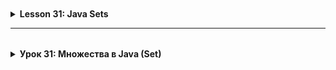 <details style="padding-top: 18px">
  <summary><b>Lesson 31: Java Sets</b></summary>

<details style="padding-top: 18px">
  <summary><b>1. Introduction to Collections and Sets</b></summary>

## **1. Introduction to Collections and Sets**
- **Brief Overview of Java Collections:**  
  The Java Collections Framework provides a robust set of standard interfaces and classes for storing, processing, and managing groups of objects. Collections simplify common tasks such as sorting, searching, and filtering data.

- **Explanation of the Set Interface and Its Role:**  
  The `Set` interface is designed to store unique elements. It does not allow duplicates, ensuring that each element in the collection is unique.

- **Comparison with List:**  
  Unlike the `List` interface, which permits duplicate elements and maintains an order based on indices, a `Set` focuses on uniqueness. The order of elements in a set depends on its implementation:
  - `HashSet` does not guarantee any specific order.
  - `LinkedHashSet` maintains the insertion order.
  - `TreeSet` stores elements in a sorted order.
</details>

<details style="padding-top: 18px">
  <summary><b>2. What is a Set?</b></summary>

## **2. What is a Set?**
- **Definition:**  
  A Set is a collection that does not allow duplicate elements. Each element in a Set is unique.

- **Characteristics:**
  - Ensures the uniqueness of elements by guaranteeing that each element appears only once.
  - The order of elements may be undefined (as in HashSet), maintained in insertion order (as in LinkedHashSet), or sorted (as in TreeSet).
</details>

<details style="padding-top: 18px">
  <summary><b>3. Basic Operations on a Set (in English)</b></summary>

## **3. Basic Operations on a Set**

### Adding Elements
- **Description:**  
  Elements are added to a Set using the `add()` method. Since a Set guarantees the uniqueness of elements, adding a duplicate will not change the Set.

### Removing Elements
- **Description:**  
  The `remove()` method is used to delete an element from the Set if it exists.

### Checking for an Element
- **Description:**  
  The `contains()` method checks whether a specific element is present in the Set. It returns `true` if the element is found, otherwise `false`.

### Iteration
- **Description:**  
  You can iterate over the elements of a Set using a for-each loop or an iterator. The order of iteration depends on the Set implementation (e.g., `HashSet` does not guarantee any order, while `LinkedHashSet` maintains the insertion order).

### Determining Size
- **Description:**  
  The `size()` method returns the number of elements currently stored in the Set.

---

### Code Example (in English):
```java
import java.util.HashSet;
import java.util.Set;

public class SetOperationsExample {
    public static void main(String[] args) {
        // Creating a Set using HashSet
        Set<String> fruits = new HashSet<>();
        
        // Adding elements (duplicates will not be added)
        fruits.add("Apple");
        fruits.add("Banana");
        fruits.add("Cherry");
        fruits.add("Apple"); // Duplicate; will not be added
        System.out.println("Set contents after adding elements: " + fruits);
        
        // Checking for the presence of "Banana"
        if (fruits.contains("Banana")) {
            System.out.println("The set contains 'Banana'.");
        }
        
        // Removing the element "Cherry"
        fruits.remove("Cherry");
        System.out.println("Set contents after removing 'Cherry': " + fruits);
        
        // Iterating over the set elements
        System.out.println("Iterating over set elements:");
        for (String fruit : fruits) {
            System.out.println(fruit);
        }
        
        // Determining the size of the set
        System.out.println("Set size: " + fruits.size());
    }
}
```
</details>

<details style="padding-top: 18px">
  <summary><b>4. Types of Set and Their Characteristics (in English)</b></summary>

## **4. Types of Set and Their Characteristics**

### HashSet
- **Characteristics:**
  - Uses a hash table to store elements.
  - Does not guarantee any specific order of the elements.
  - Offers constant time performance for basic operations (add, remove, contains) with a proper hash function.
- **Handling of null:**
  - Allows one null element.
- **Determining Equality of Elements:**
  - Equality is determined by the `equals()` and `hashCode()` methods. Two objects are considered equal if `equals()` returns true and their hash codes match.
- **Code Example:**
  ```java
  import java.util.HashSet;
  import java.util.Set;
  
  public class HashSetExample {
      public static void main(String[] args) {
          Set<String> set = new HashSet<>();
          set.add("Apple");
          set.add("Banana");
          set.add("Cherry");
          set.add(null);       // adding a null element
          set.add("Apple");    // duplicate, will not be added
          
          System.out.println("HashSet: " + set);
      }
  }
  ```

---

### TreeSet
- **Characteristics:**
  - Implements the SortedSet interface and stores elements in sorted order (either natural order or as defined by a Comparator).
  - Generally slower than HashSet due to the overhead of maintaining order.
- **Handling of null:**
  - By default, does not allow null elements, as comparing null with other objects is not possible.
- **Determining Equality of Elements:**
  - Equality is determined based on comparison using `compareTo()` or a Comparator. Two elements are considered equal if the comparison returns 0.
- **Code Example:**
  ```java
  import java.util.TreeSet;
  import java.util.Set;
  
  public class TreeSetExample {
      public static void main(String[] args) {
          Set<String> set = new TreeSet<>();
          set.add("Banana");
          set.add("Apple");
          set.add("Cherry");
          // set.add(null); // will throw NullPointerException
          set.add("Apple"); // duplicate, will not be added
          
          System.out.println("TreeSet: " + set);
      }
  }
  ```

---

### LinkedHashSet
- **Characteristics:**
  - Maintains the insertion order of the elements.
  - Based on HashSet, combining fast access with predictable iteration order.
- **Handling of null:**
  - Allows one null element, similar to HashSet.
- **Determining Equality of Elements:**
  - Uses the `equals()` and `hashCode()` methods, as in HashSet.
- **Code Example:**
  ```java
  import java.util.LinkedHashSet;
  import java.util.Set;
  
  public class LinkedHashSetExample {
      public static void main(String[] args) {
          Set<String> set = new LinkedHashSet<>();
          set.add("Banana");
          set.add("Apple");
          set.add("Cherry");
          set.add(null);       // allowed, one null element
          set.add("Apple");    // duplicate, will not be added
          
          System.out.println("LinkedHashSet: " + set);
      }
  }
  ```
</details>

<details style="padding-top: 18px">
  <summary><b>5. Practical Applications (in English)</b></summary>

## **5. Practical Applications**

### Usage Scenarios:
- **Eliminating Duplicates:**  
  A Set easily removes duplicate elements from a collection, which is especially useful when processing data from various sources or user input.

- **Checking for an Element:**  
  Using the `contains()` method, you can quickly verify whether a specific element exists in the collection, simplifying data lookup and validation.

- **Performing Set Operations:**  
  Although the Set interface does not provide specialized methods for union or intersection directly, these operations can be conceptually implemented using:
  - `addAll()` for union – adds all elements from one Set to another.
  - `retainAll()` for intersection – retains only the elements that are present in another Set.

</details>
</details>

------

<details style="padding-top: 18px">
  <summary><b>Урок 31: Множества в Java (Set) </b></summary>

<details style="padding-top: 18px">
  <summary><b>1. Введение в коллекции и сеты</b></summary>

## **1. Введение в коллекции и сеты**
- **Краткий обзор коллекций в Java:**  
  Java Collections Framework предоставляет мощный набор стандартных интерфейсов и классов для хранения, обработки и управления группами объектов. Коллекции упрощают решение общих задач, таких как сортировка, поиск и фильтрация данных.

- **Объяснение интерфейса Set и его роли:**  
  Интерфейс `Set` предназначен для хранения уникальных элементов. Он не допускает дублирование, что гарантирует уникальность каждого элемента в коллекции.

- **Сравнение с List:**  
  В отличие от `List`, который допускает дублирование элементов и сохраняет их порядок по индексам, `Set` фокусируется на уникальности. Порядок элементов в сете зависит от конкретной реализации:
  - `HashSet` не гарантирует определённого порядка.
  - `LinkedHashSet` сохраняет порядок вставки.
  - `TreeSet` хранит элементы в отсортированном порядке.
</details>

<details style="padding-top: 18px">
  <summary><b>2. Что такое Set?</b></summary>

## **2. Что такое Set?**
- **Определение:**  
  Set – это коллекция, которая не допускает дублирование элементов. Каждый элемент в Set является уникальным.

- **Особенности:**
  - Обеспечивает уникальность элементов, гарантируя, что каждый элемент встречается только один раз.
  - Порядок элементов может быть неопределённым (например, в HashSet), сохраняться в порядке вставки (например, в LinkedHashSet) или быть отсортированным (например, в TreeSet).
</details>

<details style="padding-top: 18px">
  <summary><b>3. Основные операции с Set</b></summary>

## **3. Основные операции с Set**

### Добавление элементов
- **Описание:**  
  Добавление элемента в Set выполняется с помощью метода `add()`. Если элемент уже присутствует в Set, он не будет добавлен, так как Set гарантирует уникальность элементов.

### Удаление элементов
- **Описание:**  
  Удаление элемента производится методом `remove()`, который удаляет указанный элемент из Set, если он там присутствует.

### Проверка наличия элемента
- **Описание:**  
  Метод `contains()` используется для проверки, содержится ли конкретный элемент в Set. Он возвращает `true`, если элемент найден, и `false` в противном случае.

### Итерация по элементам
- **Описание:**  
  Итерация по элементам Set осуществляется с помощью цикла `for-each` или итератора. Порядок обхода зависит от реализации Set (например, `HashSet` не гарантирует порядок, а `LinkedHashSet` сохраняет порядок вставки).

### Определение размера
- **Описание:**  
  Метод `size()` возвращает количество элементов, находящихся в Set.

---

### Пример кода:
```java
import java.util.HashSet;
import java.util.Set;

public class SetOperationsExample {
    public static void main(String[] args) {
        // Создание Set с использованием HashSet
        Set<String> fruits = new HashSet<>();
        
        // Добавление элементов (дубликаты не будут добавлены)
        fruits.add("Яблоко");
        fruits.add("Банан");
        fruits.add("Вишня");
        fruits.add("Яблоко"); // Этот элемент не добавится, так как уже присутствует
        System.out.println("Содержимое сета после добавления: " + fruits);
        
        // Проверка наличия элемента "Банан"
        if (fruits.contains("Банан")) {
            System.out.println("Сет содержит элемент 'Банан'.");
        }
        
        // Удаление элемента "Вишня"
        fruits.remove("Вишня");
        System.out.println("Содержимое сета после удаления 'Вишня': " + fruits);
        
        // Итерация по элементам сета
        System.out.println("Итерация по элементам сета:");
        for (String fruit : fruits) {
            System.out.println(fruit);
        }
        
        // Определение размера сета
        System.out.println("Размер сета: " + fruits.size());
    }
}
```
</details>

<details style="padding-top: 18px">
  <summary><b>4. Типы Set и их особенности (на русском)</b></summary>

## **4. Типы Set и их особенности**

### HashSet
- **Особенности:**
  - Использует хеш-таблицу для хранения элементов.
  - Не гарантирует определённого порядка элементов.
  - Обеспечивает константное время выполнения основных операций (добавление, удаление, проверка) при корректной реализации hashCode().
- **Работа с null:**
  - Позволяет хранить один null-элемент.
- **Определение равенства элементов:**
  - Равенство определяется с помощью методов `equals()` и `hashCode()`. Два объекта считаются равными, если их методы `equals()` возвращают true и их хеш-коды совпадают.
- **Пример кода:**
  ```java
  import java.util.HashSet;
  import java.util.Set;
  
  public class HashSetExample {
      public static void main(String[] args) {
          Set<String> set = new HashSet<>();
          set.add("Яблоко");
          set.add("Банан");
          set.add("Вишня");
          set.add(null);       // добавление null
          set.add("Яблоко");   // дубликат не будет добавлен
          
          System.out.println("HashSet: " + set);
      }
  }
  ```

---

### TreeSet
- **Особенности:**
  - Реализует интерфейс SortedSet и хранит элементы в отсортированном порядке (натуральном порядке или по заданному компаратору).
  - Обычно работает медленнее, чем HashSet, из-за накладных расходов на поддержание сортировки.
- **Работа с null:**
  - По умолчанию не допускает добавление null, так как сравнение null с другими элементами невозможно.
- **Определение равенства элементов:**
  - Равенство определяется на основе сравнения с помощью метода `compareTo()` или компаратора. Элементы считаются равными, если сравнение возвращает 0.
- **Пример кода:**
  ```java
  import java.util.TreeSet;
  import java.util.Set;
  
  public class TreeSetExample {
      public static void main(String[] args) {
          Set<String> set = new TreeSet<>();
          set.add("Банан");
          set.add("Яблоко");
          set.add("Вишня");
          // set.add(null); // вызовет NullPointerException
          set.add("Яблоко"); // дубликат не будет добавлен
          
          System.out.println("TreeSet: " + set);
      }
  }
  ```

---

### LinkedHashSet
- **Особенности:**
  - Сохраняет порядок вставки элементов.
  - Основан на HashSet, сочетая преимущества быстрого доступа с сохранением порядка.
- **Работа с null:**
  - Позволяет хранить один null-элемент, аналогично HashSet.
- **Определение равенства элементов:**
  - Используются методы `equals()` и `hashCode()`, как и в HashSet.
- **Пример кода:**
  ```java
  import java.util.LinkedHashSet;
  import java.util.Set;
  
  public class LinkedHashSetExample {
      public static void main(String[] args) {
          Set<String> set = new LinkedHashSet<>();
          set.add("Банан");
          set.add("Яблоко");
          set.add("Вишня");
          set.add(null);       // допускается один null
          set.add("Яблоко");   // дубликат не будет добавлен
          
          System.out.println("LinkedHashSet: " + set);
      }
  }
  ```
</details>

<details style="padding-top: 18px">
  <summary><b>5. Применение на практике </b></summary>

## **5. Применение на практике**

### Сценарии использования:
- **Устранение дубликатов:**  
  Set позволяет легко удалить повторяющиеся элементы из коллекции, что особенно полезно при обработке данных из разных источников или пользовательского ввода.

- **Проверка наличия элемента:**  
  С помощью метода `contains()` можно быстро проверить, содержится ли конкретный элемент в коллекции, что упрощает поиск и валидацию данных.

- **Выполнение операций над множествами:**  
  Хотя интерфейс Set не предоставляет специализированных методов для объединения или пересечения, операции над множествами можно реализовать концептуально с использованием методов:
  - `addAll()` для объединения (Union) – добавляет все элементы одного Set в другой.
  - `retainAll()` для пересечения (Intersection) – оставляет в Set только те элементы, которые присутствуют в другом Set.


</details>


<details style="padding-top: 18px">
  <summary><b>Практическое задание: Плейлист с уникальными песнями (на русском)</b></summary>

## **Задание: Создание плейлиста с уникальными песнями**
В этом задании необходимо реализовать музыкальный плеер, позволяющий формировать плейлист, в котором не допускаются дубликаты песен. Для этого выполните следующие шаги:

1. **Определите сущность "Песня" (Song):**
  - Создайте класс `Song` с такими полями, как `title` (название песни) и `artist` (исполнитель). При желании можно добавить дополнительные поля, например, `album` или `duration`.
  - Переопределите методы `equals()` и `hashCode()` таким образом, чтобы две песни считались одинаковыми, если у них совпадают основные характеристики (например, название и исполнитель).

2. **Реализуйте плейлист с использованием Set:**
  - Создайте коллекцию типа `Set<Song>` (например, `HashSet<Song>`), чтобы хранить песни.
  - Добавьте несколько песен в плейлист, в том числе попытайтесь добавить дубликаты, и убедитесь, что они не сохраняются.

3. **Напишите демонстрационное приложение:**
  - Создайте основной класс с методом `main()`, который будет создавать объекты `Song`, добавлять их в плейлист, а затем выводить содержимое плейлиста для проверки работы переопределенных методов `equals()` и `hashCode()`.

<details style="padding-top: 18px">
  <summary><b>Реализация:</b></summary>

```java
import java.util.HashSet;
import java.util.Objects;
import java.util.Set;

// Класс, представляющий песню
public class Song {
    private String title;
    private String artist;

    public Song(String title, String artist) {
        this.title = title;
        this.artist = artist;
    }

    public String getTitle() {
        return title;
    }

    public String getArtist() {
        return artist;
    }

    @Override
    public boolean equals(Object obj) {
        if (this == obj) return true;
        if (obj == null || getClass() != obj.getClass()) return false;
        Song other = (Song) obj;
        // Песни считаются одинаковыми, если совпадают название и исполнитель
        return Objects.equals(title, other.title) && Objects.equals(artist, other.artist);
    }

    @Override
    public int hashCode() {
        return Objects.hash(title, artist);
    }

    @Override
    public String toString() {
        return "Song{" +
                "title='" + title + '\'' +
                ", artist='" + artist + '\'' +
                '}';
    }
}
```

```java
// Основной класс для демонстрации работы плейлиста
public class PlaylistDemo {
    public static void main(String[] args) {
        Set<Song> playlist = new HashSet<>();

        // Создаем объекты песен
        Song song1 = new Song("Imagine", "John Lennon");
        Song song2 = new Song("Bohemian Rhapsody", "Queen");
        Song song3 = new Song("Imagine", "John Lennon"); // Дубликат song1
        Song song4 = new Song("Hotel California", "Eagles");

        // Добавляем песни в плейлист
        playlist.add(song1);
        playlist.add(song2);
        playlist.add(song3); // Дублирующаяся песня, не будет добавлена
        playlist.add(song4);

        // Выводим содержимое плейлиста
        System.out.println("Плейлист с уникальными песнями:");
        for (Song song : playlist) {
            System.out.println(song);
        }
    }
}
```
</details>

</details>
</details>
